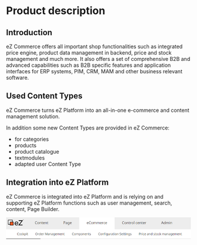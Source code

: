 # Product description

## Introduction

eZ Commerce offers all important shop functionalities such as integrated price engine, product data management in backend, price and stock management and much more. It also offers a set of comprehensive B2B and advanced capabilities such as B2B specific features and application interfaces for ERP systems, PIM, CRM, MAM and other business relevant software.

## Used Content Types

eZ Commerce turns eZ Platform into an all-in-one e-commerce and content management solution. 

In addition some new Content Types are provided in eZ Commerce:

- for categories
- products
- product catalogue
- textmodules
- adapted user Content Type 

## Integration into eZ Platform

eZ Commerce is integrated into eZ Platform and is relying on and supporting eZ Platform functions such as user management, search, content, Page Builder.

![](img/Backend.png)
